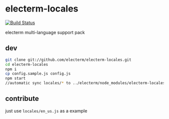 # electerm-locales

[![Build Status](https://travis-ci.org/electerm/electerm-locales.svg?branch=release)](https://travis-ci.org/electerm/electerm-locales)

electerm multi-language support pack

## dev

```bash
git clone git://github.com/electerm/electerm-locales.git
cd electerm-locales
npm i
cp config.sample.js config.js
npm start
//automatic sync locales/* to ../electerm/node_modules/electerm-locales/locales/ for test
```

## contribute

just use `locales/en_us.js` as a example